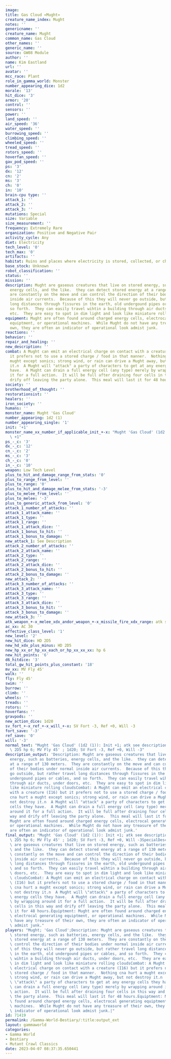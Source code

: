 ```yaml
---
image:
title: Gas Cloud «Mught»
creature_name_index: Mught
notes: ''
genericname: ''
creature_name: Mught
common_name: Gas Cloud
other_names: ''
generic_name: ''
source: GW08 Module
author: ''
name: Kim Eastland
url: ''
avatar: ''
mcc_race: Plant
role_in_gamma_world: Monster
number_appearing_dice: 1d2
morale: '13'
hit_dice: '3'
armor: '20'
control: ''
sensors: ''
power: ''
land_speed: ''
air_speed: '36'
water_speed: ''
burrowing_speed: ''
climbing_speed: ''
wheeled_speed: ''
tread_speed: ''
rotors_speed: ''
hoverfan_speed: ''
gav_pod_speed: ''
ps: '3'
dx: '12'
cn: '2'
ms: '3'
ch: '0'
in: '10'
brain-cpu type: ''
attack_1: ''
attack_2: ''
attack_3: ''
mutations: Special
size: Variable
size_measurement: ''
frequency: Extremely Rare
organization: Positive and Negative Pair
activity_cycle: Any
diet: Electricity
tech_level: '0'
tech_max: '0'
artifacts: ''
habitat: Ruins and places where electricity is stored, collected, or charged.
base_stock: Unknown
robot_classification: ''
status: ''
mission: ''
description: Mught are gaseous creatures that live on stored energy, such as batteries,
  energy cells, and the like.  they can detect stored energy at a range of 130 meters.  They
  are constantly on the move and can control the direction of their bodies under normal
  inside air currents.  Because of this they will never go outside, but rather travel
  long distances through fissures in the earth, old undergound pipes or cables, and
  so forth.  They can easily travel wihtin a building through air ducts, under doors,
  etc.  They are easy to spot in dim light and look like miniature rolling clouds
equipment: Mught are often found around charged energy cells, electrocal generating
  equiptment, or operational machines.  While Mught do not have any treasure of their
  own, they are often an indicator of operational look admist junk.
reactions: ''
behavior: ''
repair_and_healing: ''
new_description: ''
combat: A Mught can emit an electrical charge on contact with a creature (I16) but
  it prefers not to use a stored charge / food in that manner.  Nothing cna hurt a
  mught except sonics; strong wind, or rain can drive a Mught away, but not destroy
  it.n  A Mught will "attack" a party of characters to get at any energy cells they
  have.  A Mught can drain a full energy cell (any type) merely by wrapping around
  it for a full action.  It will be full after draining four cells in this way and
  drify off leaving the party alone.  This meal will last it for 48 hours.
society: ''
brotherhood_of_thought: ''
restorationsist: ''
healers: ''
iron_society: ''
humans: ''
monster_name: Mught 'Gas Cloud'
number_appearing: 1d2 (1)
number_appearing_single: '1'
init: '+1'
monster_name_xx_number_if_applicable_init_+-x: "Mught 'Gas Cloud' (1d2 (1)): Init\
  \ +1"
ps_-_c: '3'
dx_-_c: '12'
cn_-_c: '2'
ms_-_c: '3'
ch_-_c: '0'
in_-_c: '10'
weapon: Low Tech Level
plus_to_hit_and_damage_range_from_stats: '0'
plus_to_range_from_level: ''
plus_to_range: '0'
plus_to_hit_and_damage_melee_from_stats: '-3'
plus_to_melee_from_level: ''
plus_to_melee: '-3'
plus_to_generic_attack_from_level: '0'
attack_1_number_of_attacks: ''
attack_1_attack_name: ''
attack_1_type: ''
attack_1_range: ''
attack_1_attack_dice: ''
attack_1_bonus_to_hit: ''
attack_1_bonus_to_damage: ''
new_attack_1: See Description
attack_2_number_of_attacks: ''
attack_2_attack_name: ''
attack_2_type: ''
attack_2_range: ''
attack_2_attack_dice: ''
attack_2_bonus_to_hit: ''
attack_2_bonus_to_damage: ''
new_attack_2: ''
attack_3_number_of_attacks: ''
attack_3_attack_name: ''
attack_3_type: ''
attack_3_range: ''
attack_3_attack_dice: ''
attack_3_bonus_to_hit: ''
attack_3_bonus_to_damage: ''
new_attack_3: ''
atk_weapon_+-x_melee_xdx_andor_weapon_+-x_missile_fire_xdx_range: atk see description
ac_xx: AC 30
effective_class_level: '1'
new_level: '2'
new_hit_dice: HD 2D5
new_hd_xdx_plus_minus: HD 2D5
new_hp_xx_or_hp_xx_each_or_hp_xx_xx_xx: hp 6
new_hit_points: '6'
d6_hitdice: '3'
total_gw_hit_points_plus_constant: '18'
mv_xx: MV Fly 45'
walk: ''
fly: Fly 45'
swim: ''
burrow: ''
climb: ''
wheels: ''
treads: ''
rotors: ''
hoverfans: ''
gravpods: ''
new_action_dice: 1d20
sv_fort_+-x_ref_+-x_will_+-x: SV Fort -3, Ref +0, Will -3
fort_save: '-3'
ref_save: '0'
will: '-3'
normal_text: "Mught 'Gas Cloud' (1d2 (1)): Init +1; atk see description; AC 30; HD\
  \ 2D5 hp 6; MV Fly 45' ; 1d20; SV Fort -3, Ref +0, Will -3"
description_output: 'Description: Mught are gaseous creatures that live on stored
  energy, such as batteries, energy cells, and the like.  they can detect stored energy
  at a range of 130 meters.  They are constantly on the move and can control the direction
  of their bodies under normal inside air currents.  Because of this they will never
  go outside, but rather travel long distances through fissures in the earth, old
  undergound pipes or cables, and so forth.  They can easily travel wihtin a building
  through air ducts, under doors, etc.  They are easy to spot in dim light and look
  like miniature rolling cloudsCombat: A Mught can emit an electrical charge on contact
  with a creature (I16) but it prefers not to use a stored charge / food in that manner.  Nothing
  cna hurt a mught except sonics; strong wind, or rain can drive a Mught away, but
  not destroy it.n  A Mught will "attack" a party of characters to get at any energy
  cells they have.  A Mught can drain a full energy cell (any type) merely by wrapping
  around it for a full action.  It will be full after draining four cells in this
  way and drify off leaving the party alone.  This meal will last it for 48 hours.Equiptment:
  Mught are often found around charged energy cells, electrocal generating equiptment,
  or operational machines.  While Mught do not have any treasure of their own, they
  are often an indicator of operational look admist junk.'
final_output: "Mught 'Gas Cloud' (1d2 (1)): Init +1; atk see description; AC 30; HD\
  \ 2D5 hp 6; MV Fly 45' ; 1d20; SV Fort -3, Ref +0, Will -3SpecialDescription: Mught\
  \ are gaseous creatures that live on stored energy, such as batteries, energy cells,\
  \ and the like.  they can detect stored energy at a range of 130 meters.  They are\
  \ constantly on the move and can control the direction of their bodies under normal\
  \ inside air currents.  Because of this they will never go outside, but rather travel\
  \ long distances through fissures in the earth, old undergound pipes or cables,\
  \ and so forth.  They can easily travel wihtin a building through air ducts, under\
  \ doors, etc.  They are easy to spot in dim light and look like miniature rolling\
  \ cloudsCombat: A Mught can emit an electrical charge on contact with a creature\
  \ (I16) but it prefers not to use a stored charge / food in that manner.  Nothing\
  \ cna hurt a mught except sonics; strong wind, or rain can drive a Mught away, but\
  \ not destroy it.n  A Mught will \"attack\" a party of characters to get at any\
  \ energy cells they have.  A Mught can drain a full energy cell (any type) merely\
  \ by wrapping around it for a full action.  It will be full after draining four\
  \ cells in this way and drify off leaving the party alone.  This meal will last\
  \ it for 48 hours.Equiptment: Mught are often found around charged energy cells,\
  \ electrocal generating equiptment, or operational machines.  While Mught do not\
  \ have any treasure of their own, they are often an indicator of operational look\
  \ admist junk."
players: "Mught; 'Gas Cloud';Description: Mught are gaseous creatures that live on\
  \ stored energy, such as batteries, energy cells, and the like.  they can detect\
  \ stored energy at a range of 130 meters.  They are constantly on the move and can\
  \ control the direction of their bodies under normal inside air currents.  Because\
  \ of this they will never go outside, but rather travel long distances through fissures\
  \ in the earth, old undergound pipes or cables, and so forth.  They can easily travel\
  \ wihtin a building through air ducts, under doors, etc.  They are easy to spot\
  \ in dim light and look like miniature rolling cloudsCombat: A Mught can emit an\
  \ electrical charge on contact with a creature (I16) but it prefers not to use a\
  \ stored charge / food in that manner.  Nothing cna hurt a mught except sonics;\
  \ strong wind, or rain can drive a Mught away, but not destroy it.n  A Mught will\
  \ \"attack\" a party of characters to get at any energy cells they have.  A Mught\
  \ can drain a full energy cell (any type) merely by wrapping around it for a full\
  \ action.  It will be full after draining four cells in this way and drify off leaving\
  \ the party alone.  This meal will last it for 48 hours.Equiptment: Mught are often\
  \ found around charged energy cells, electrocal generating equiptment, or operational\
  \ machines.  While Mught do not have any treasure of their own, they are often an\
  \ indicator of operational look admist junk.|"
id: 71419
permalink: /Gamma-World-Bestiary/:title:output_ext
layout: gammaworld
categories:
- Gamma World
- Bestiary
- Mutant Crawl Classics
date: 2023-04-07 08:37:35.650441
---
```

